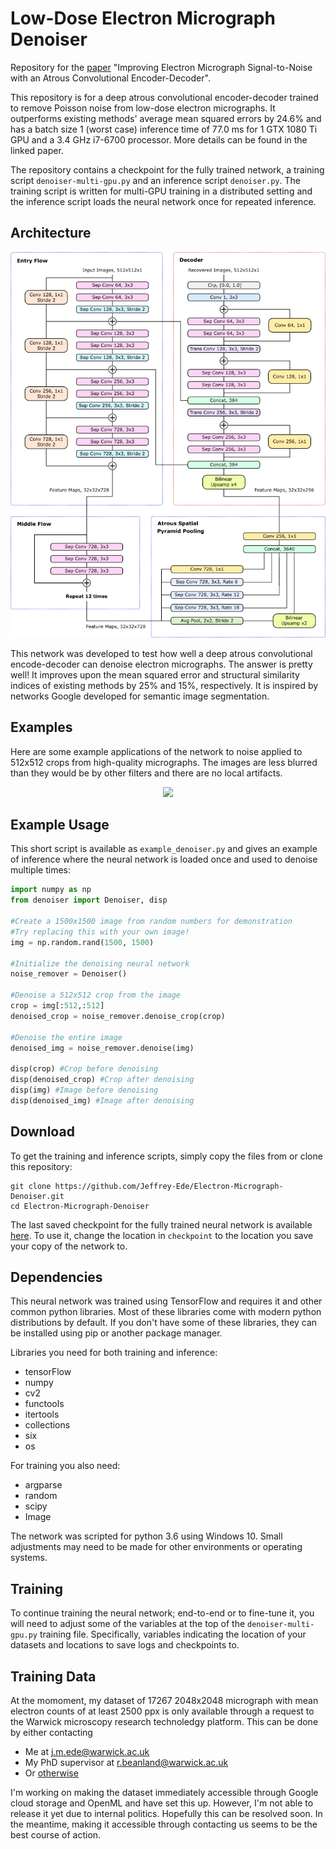 # Low-Dose Electron Micrograph Denoiser

Repository for the [paper](https://arxiv.org/abs/1807.11234) "Improving Electron Micrograph Signal-to-Noise with an Atrous Convolutional Encoder-Decoder".

This repository is for a deep atrous convolutional encoder-decoder trained to remove Poisson noise from low-dose electron micrographs. It outperforms existing methods' average mean squared errors by 24.6% and has a batch size 1 (worst case) inference time of 77.0 ms for 1 GTX 1080 Ti GPU and a 3.4 GHz i7-6700 processor. More details can be found in the linked paper.

The repository contains a checkpoint for the fully trained network, a training script `denoiser-multi-gpu.py` and an inference script `denoiser.py`. The training script is written for multi-GPU training in a distributed setting and the inference script loads the neural network once for repeated inference.

## Architecture

<p align="center">
  <img src="noise-removal-nn.png">
</p>

This network was developed to test how well a deep atrous convolutional encode-decoder can denoise electron micrographs. The answer is pretty well! It improves upon the mean squared error and structural similarity indices of existing methods by 25% and 15%, respectively. It is inspired by networks Google developed for semantic image segmentation.

## Examples

Here are some example applications of the network to noise applied to 512x512 crops from high-quality micrographs. The images are less blurred than they would be by other filters and there are no local artifacts.

<p align="center">
  <img src="examples1.png">
</p>

## Example Usage

This short script is available as `example_denoiser.py` and gives an example of inference where the neural network is loaded once and used to denoise multiple times:

```python
import numpy as np
from denoiser import Denoiser, disp

#Create a 1500x1500 image from random numbers for demonstration
#Try replacing this with your own image!
img = np.random.rand(1500, 1500)

#Initialize the denoising neural network
noise_remover = Denoiser()

#Denoise a 512x512 crop from the image
crop = img[:512,:512]
denoised_crop = noise_remover.denoise_crop(crop)

#Denoise the entire image
denoised_img = noise_remover.denoise(img)

disp(crop) #Crop before denoising
disp(denoised_crop) #Crop after denoising
disp(img) #Image before denoising
disp(denoised_img) #Image after denoising
```

## Download

To get the training and inference scripts, simply copy the files from or clone this repository:

```
git clone https://github.com/Jeffrey-Ede/Electron-Micrograph-Denoiser.git
cd Electron-Micrograph-Denoiser
```

The last saved checkpoint for the fully trained neural network is available [here](https://drive.google.com/open?id=1ehfRekaNUc1NJzjXeyhF3Tv9kOVWt8wN). To use it, change the location in `checkpoint` to the location you save your copy of the network to.

## Dependencies

This neural network was trained using TensorFlow and requires it and other common python libraries. Most of these libraries come with modern python distributions by default. If you don't have some of these libraries, they can be installed using pip or another package manager. 

Libraries you need for both training and inference:

* tensorFlow
* numpy
* cv2
* functools
* itertools
* collections
* six
* os

For training you also need:

* argparse
* random
* scipy
* Image

The network was scripted for python 3.6 using Windows 10. Small adjustments may need to be made for other environments or operating systems.

## Training

To continue training the neural network; end-to-end or to fine-tune it, you will need to adjust some of the variables at the top of the `denoiser-multi-gpu.py` training file. Specifically, variables indicating the location of your datasets and locations to save logs and checkpoints to.


## Training Data

At the momoment, my dataset of 17267 2048x2048 micrograph with mean electron counts of at least 2500 ppx is only available through a request to the Warwick microscopy research technoledgy platform. This can be done by either contacting

* Me at j.m.ede@warwick.ac.uk 
* My PhD supervisor at r.beanland@warwick.ac.uk
* Or [otherwise](https://warwick.ac.uk/fac/sci/physics/research/condensedmatt/microscopy/em-rtp/)

I'm working on making the dataset immediately accessible through Google cloud storage and OpenML and have set this up. However, I'm not able to release it yet due to internal politics. Hopefully this can be resolved soon. In the meantime, making it accessible through contacting us seems to be the best course of action.

